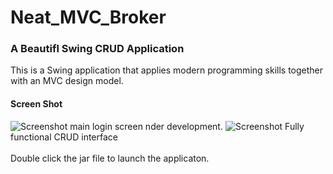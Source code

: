 # Neat_MVC_Broker
### A Beautifl Swing CRUD Application 
This is a Swing application that applies modern programming skills together with an MVC design model. 
#### Screen Shot
![Screenshot](VillaU.png) 
main login screen nder development.
![Screenshot](VillaU2.png) 
Fully functional CRUD interface  
</br>
Double click the jar file to launch the applicaton. 